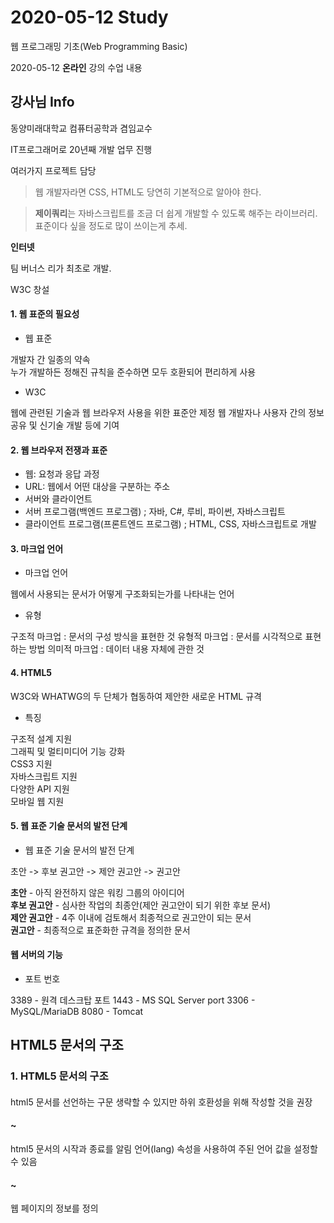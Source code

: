 # 2020-05-12 Study

웹 프로그래밍 기초(Web Programming Basic)

2020-05-12 **온라인** 강의 수업 내용

## 강사님 Info

동양미래대학교 컴퓨터공학과 겸임교수

IT프로그래머로 20년째 개발 업무 진행

여러가지 프로젝트 담당

> 웹 개발자라면 CSS, HTML도 당연히 기본적으로 알아야 한다.

> **제이쿼리**는 자바스크립트를 조금 더 쉽게 개발할 수 있도록 해주는 라이브러리. 표준이다 싶을 정도로 많이 쓰이는게 추세.

**인터넷**

팀 버너스 리가 최초로 개발.

W3C 창설

#### 1. 웹 표준의 필요성

- 웹 표준

개발자 간 일종의 약속  
누가 개발하든 정해진 규칙을 준수하면 모두 호환되어 편리하게 사용

- W3C

웹에 관련된 기술과 웹 브라우저 사용을 위한 표준안 제정
웹 개발자나 사용자 간의 정보 공유 및 신기술 개발 등에 기여

#### 2. 웹 브라우저 전쟁과 표준

- 웹: 요청과 응답 과정
- URL: 웹에서 어떤 대상을 구분하는 주소
- 서버와 클라이언트
- 서버 프로그램(백엔드 프로그램) ; 자바, C#, 루비, 파이썬, 자바스크립트
- 클라이언트 프로그램(프론트엔드 프로그램) ; HTML, CSS, 자바스크립트로 개발

#### 3. 마크업 언어

- 마크업 언어

웹에서 사용되는 문서가 어떻게 구조화되는가를 나타내는 언어

- 유형

구조적 마크업 : 문서의 구성 방식을 표현한 것
유형적 마크업 : 문서를 시각적으로 표현하는 방법
의미적 마크업 : 데이터 내용 자체에 관한 것

#### 4. HTML5

W3C와 WHATWG의 두 단체가 협동하여 제안한 새로운 HTML 규격

- 특징

구조적 설계 지원  
그래픽 및 멀티미디어 기능 강화  
CSS3 지원  
자바스크립트 지원  
다양한 API 지원  
모바일 웹 지원

#### 5. 웹 표준 기술 문서의 발전 단계

- 웹 표준 기술 문서의 발전 단계

초안 -> 후보 권고안 -> 제안 권고안 -> 권고안

**초안** - 아직 완전하지 않은 워킹 그룹의 아이디어  
**후보 권고안** - 심사한 작업의 최종안(제안 권고안이 되기 위한 후보 문서)  
**제안 권고안** - 4주 이내에 검토해서 최종적으로 권고안이 되는 문서  
**권고안** - 최종적으로 표준화한 규격을 정의한 문서

#### 웹 서버의 기능

- 포트 번호

3389 - 원격 데스크탑 포트
1443 - MS SQL Server port
3306 - MySQL/MariaDB
8080 - Tomcat

## HTML5 문서의 구조

### 1. HTML5 문서의 구조

#### <!DOCTYPE html>

html5 문서를 선언하는 구문
생략할 수 있지만 하위 호환성을 위해 작성할 것을 권장

#### <html> ~ </html>

html5 문서의 시작과 종료를 알림
언어(lang) 속성을 사용하여 주된 언어 값을 설정할 수 있음

#### <head> ~ </head>

웹 페이지의 정보를 정의

<title> 태그와 자바스크립트, 스타일시트(CSS) 등을 정의
